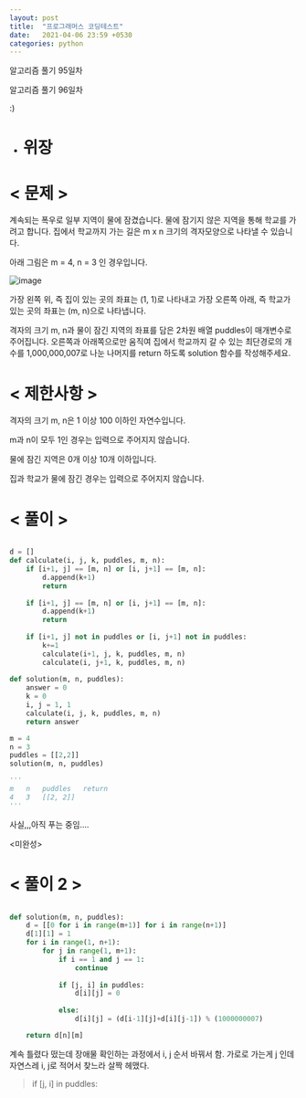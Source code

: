 ```yaml
---
layout: post
title:  "프로그래머스 코딩테스트"
date:   2021-04-06 23:59 +0530
categories: python
---
```


알고리즘 풀기 95일차

알고리즘 풀기 96일차

:)

- # 위장


# < 문제 >

계속되는 폭우로 일부 지역이 물에 잠겼습니다. 물에 잠기지 않은 지역을 통해 학교를 가려고 합니다. 집에서 학교까지 가는 길은 m x n 크기의 격자모양으로 나타낼 수 있습니다.

아래 그림은 m = 4, n = 3 인 경우입니다.

![image](https://user-images.githubusercontent.com/50662636/113728468-19625b00-9731-11eb-961e-0b5d859c9137.png)

가장 왼쪽 위, 즉 집이 있는 곳의 좌표는 (1, 1)로 나타내고 가장 오른쪽 아래, 즉 학교가 있는 곳의 좌표는 (m, n)으로 나타냅니다.

격자의 크기 m, n과 물이 잠긴 지역의 좌표를 담은 2차원 배열 puddles이 매개변수로 주어집니다. 오른쪽과 아래쪽으로만 움직여 집에서 학교까지 갈 수 있는 최단경로의 개수를 1,000,000,007로 나눈 나머지를 return 하도록 solution 함수를 작성해주세요.

# < 제한사항 >

격자의 크기 m, n은 1 이상 100 이하인 자연수입니다.

m과 n이 모두 1인 경우는 입력으로 주어지지 않습니다.

물에 잠긴 지역은 0개 이상 10개 이하입니다.

집과 학교가 물에 잠긴 경우는 입력으로 주어지지 않습니다.

# < 풀이 >

```python

d = []
def calculate(i, j, k, puddles, m, n):
    if [i+1, j] == [m, n] or [i, j+1] == [m, n]:
        d.append(k+1)
        return 
    
    if [i+1, j] == [m, n] or [i, j+1] == [m, n]:
        d.append(k+1)
        return 
    
    if [i+1, j] not in puddles or [i, j+1] not in puddles:
        k+=1
        calculate(i+1, j, k, puddles, m, n)
        calculate(i, j+1, k, puddles, m, n)
    
def solution(m, n, puddles):
    answer = 0
    k = 0
    i, j = 1, 1
    calculate(i, j, k, puddles, m, n)
    return answer

m = 4
n = 3
puddles = [[2,2]]
solution(m, n, puddles)

'''
m   n   puddles   return
4   3   [[2, 2]]
'''

```

사실,,,아직 푸는 중임....

<미완성>


# < 풀이 2 >


```python

def solution(m, n, puddles):
    d = [[0 for i in range(m+1)] for i in range(n+1)]
    d[1][1] = 1
    for i in range(1, n+1):
        for j in range(1, m+1):
            if i == 1 and j == 1:
                continue
                
            if [j, i] in puddles:
                d[i][j] = 0
                
            else:
                d[i][j] = (d[i-1][j]+d[i][j-1]) % (1000000007)

    return d[n][m]

```


계속 틀렸다 떴는데 장애물 확인하는 과정에서 i, j 순서 바꿔서 함. 가로로 가는게 j 인데 자연스레 i, j로 적어서 찾느라 살짝 헤맸다. 

> if [j, i] in puddles:

